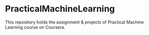 # PracticalMachineLearning
This repository holds the assignment & projects of Practical Machine Learning course on Coursera.
